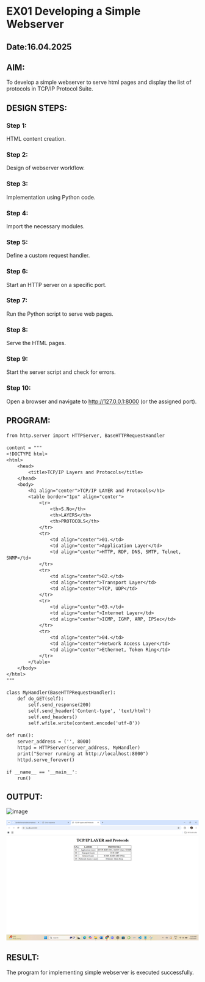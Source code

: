 # EX01 Developing a Simple Webserver
## Date:16.04.2025

## AIM:
To develop a simple webserver to serve html pages and display the list of protocols in TCP/IP Protocol Suite.

## DESIGN STEPS:
### Step 1: 
HTML content creation.

### Step 2:
Design of webserver workflow.

### Step 3:
Implementation using Python code.

### Step 4:
Import the necessary modules.

### Step 5:
Define a custom request handler.

### Step 6:
Start an HTTP server on a specific port.

### Step 7:
Run the Python script to serve web pages.

### Step 8:
Serve the HTML pages.

### Step 9:
Start the server script and check for errors.

### Step 10:
Open a browser and navigate to http://127.0.0.1:8000 (or the assigned port).

## PROGRAM:
~~~
from http.server import HTTPServer, BaseHTTPRequestHandler

content = """
<!DOCTYPE html>
<html>
    <head>
        <title>TCP/IP Layers and Protocols</title>
    </head>
    <body>
        <h1 align="center">TCP/IP LAYER and Protocols</h1> 
        <table border="1px" align="center">
            <tr>
                <th>S.No</th>
                <th>LAYERS</th>
                <th>PROTOCOLS</th>
            </tr>
            <tr>
                <td align="center">01.</td>
                <td align="center">Application Layer</td>
                <td align="center">HTTP, RDP, DNS, SMTP, Telnet, SNMP</td>
            </tr>
            <tr>
                <td align="center">02.</td>
                <td align="center">Transport Layer</td>
                <td align="center">TCP, UDP</td>
            </tr>
            <tr>
                <td align="center">03.</td>
                <td align="center">Internet Layer</td>
                <td align="center">ICMP, IGMP, ARP, IPSec</td>
            </tr>
            <tr>
                <td align="center">04.</td>
                <td align="center">Network Access Layer</td>
                <td align="center">Ethernet, Token Ring</td>
            </tr>
        </table>
    </body>
</html>
"""

class MyHandler(BaseHTTPRequestHandler):
    def do_GET(self):
        self.send_response(200)
        self.send_header('Content-type', 'text/html')
        self.end_headers()
        self.wfile.write(content.encode('utf-8'))

def run():
    server_address = ('', 8000)
    httpd = HTTPServer(server_address, MyHandler)
    print("Server running at http://localhost:8000")
    httpd.serve_forever()

if __name__ == '__main__':
    run()

~~~

## OUTPUT:
![image](https://github.com/user-attachments/assets/c613a16f-e789-464c-9918-73ada3e6f76f)


![alt text](<Screenshot 2025-04-16 111838.png>)

## RESULT:
The program for implementing simple webserver is executed successfully.
